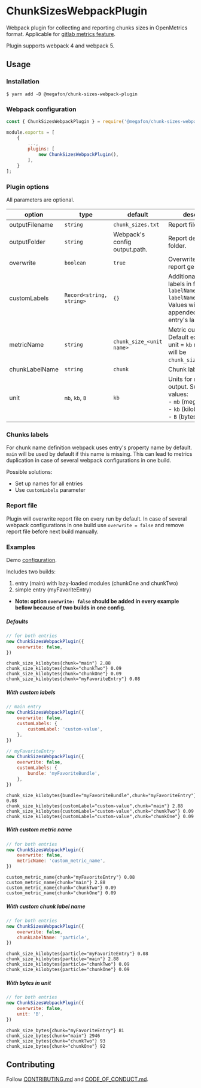 # ChunkSizesWebpackPlugin

Webpack plugin for collecting and reporting chunks sizes in OpenMetrics format. Applicable for 
[gitlab metrics feature](https://docs.gitlab.com/ee/ci/metrics_reports.html). 

Plugin supports webpack 4 and webpack 5.

## Usage

### Installation

```shell
$ yarn add -D @megafon/chunk-sizes-webpack-plugin
```

### Webpack configuration

```js
const { ChunkSizesWebpackPlugin } = require('@megafon/chunk-sizes-webpack-plugin');

module.exports = [
    {
        ...,
        plugins: [
            new ChunkSizesWebpackPlugin(),
        ],
    }
];
```

### Plugin options

All parameters are optional.

| option         | type                     | default                       | description                                                                                                                                 |
|----------------|--------------------------|-------------------------------|---------------------------------------------------------------------------------------------------------------------------------------------|
| outputFilename | `string`                 | `chunk_sizes.txt`             | Report file name.                                                                                                                           |
| outputFolder   | `string`                 | Webpack's config output.path. | Report destination folder.                                                                                                                  |
| overwrite      | `boolean`                | `true`                        | Overwrite file on report generation.                                                                                                        |
| customLabels   | `Record<string, string>` | `{}`                          | Additional custom labels in format: `{ labelName1: value1, labelName2: value2 }`. <br>Values will be appended in every entry's labels list. |
| metricName     | `string`                 | `chunk_size_<unit name>`      | Metric custom name. <br>Default example: for unit = `kb` metric name will be `chunk_size_kilobytes`.                                        |
| chunkLabelName | `string`                 | `chunk`                       | Chunk label name.                                                                                                                           |
| unit           | `mb`, `kb`, `B`          | `kb`                          | Units for metric output. Supported values: <br>- `mb` (megabytes) <br>- `kb` (kilobytes) <br>- `B` (bytes)                                  |


### Chunks labels

For chunk name definition webpack uses entry's property name by default. `main` will be used by default if this name is missing.
This can lead to metrics duplication in case of several webpack configurations in one build.

Possible solutions:

- Set up names for all entries
- Use `customLabels` parameter

### Report file

Plugin will overwrite report file on every run by default. In case of several webpack configurations 
in one build use `overwrite = false` and remove report file before next build manually.

### Examples

Demo [configuration](https://github.com/MegafonWebLab/chunk-sizes-webpack-plugin/blob/master/example/webpack.config.js).

Includes two builds:
1. entry (main) with lazy-loaded modules (chunkOne and chunkTwo)
2. simple entry (myFavoriteEntry) 

* <b>Note: option `overwrite: false` should be added in every example bellow because of two builds in one config.</b> 

##### Defaults

```js
// for both entries
new ChunkSizesWebpackPlugin({
    overwrite: false,
})
```

```text
chunk_size_kilobytes{chunk="main"} 2.88
chunk_size_kilobytes{chunk="chunkTwo"} 0.09
chunk_size_kilobytes{chunk="chunkOne"} 0.09
chunk_size_kilobytes{chunk="myFavoriteEntry"} 0.08
```

##### With custom labels

```js
// main entry
new ChunkSizesWebpackPlugin({
    overwrite: false,
    customLabels: {
        customLabel: 'custom-value',
    },
})

// myFavoriteEntry
new ChunkSizesWebpackPlugin({
    overwrite: false,
    customLabels: {
        bundle: 'myFavoriteBundle',
    },
})

```

```text
chunk_size_kilobytes{bundle="myFavoriteBundle",chunk="myFavoriteEntry"} 0.08
chunk_size_kilobytes{customLabel="custom-value",chunk="main"} 2.88
chunk_size_kilobytes{customLabel="custom-value",chunk="chunkTwo"} 0.09
chunk_size_kilobytes{customLabel="custom-value",chunk="chunkOne"} 0.09
```

##### With custom metric name

```js
// for both entries
new ChunkSizesWebpackPlugin({
    overwrite: false,
    metricName: 'custom_metric_name',
})
```

```text
custom_metric_name{chunk="myFavoriteEntry"} 0.08
custom_metric_name{chunk="main"} 2.88
custom_metric_name{chunk="chunkTwo"} 0.09
custom_metric_name{chunk="chunkOne"} 0.09
```

##### With custom chunk label name

```js
// for both entries
new ChunkSizesWebpackPlugin({
    overwrite: false,
    chunkLabelName: 'particle',
})
```

```text
chunk_size_kilobytes{particle="myFavoriteEntry"} 0.08
chunk_size_kilobytes{particle="main"} 2.88
chunk_size_kilobytes{particle="chunkTwo"} 0.09
chunk_size_kilobytes{particle="chunkOne"} 0.09
```

##### With bytes in unit

```js
// for both entries
new ChunkSizesWebpackPlugin({
    overwrite: false,
    unit: 'B',
})
```

```text
chunk_size_bytes{chunk="myFavoriteEntry"} 81
chunk_size_bytes{chunk="main"} 2946
chunk_size_bytes{chunk="chunkTwo"} 93
chunk_size_bytes{chunk="chunkOne"} 92
```

## Contributing

Follow [CONTRIBUTING.md](CONTRIBUTING.md) and [CODE_OF_CONDUCT.md](CODE_OF_CONDUCT.md).
